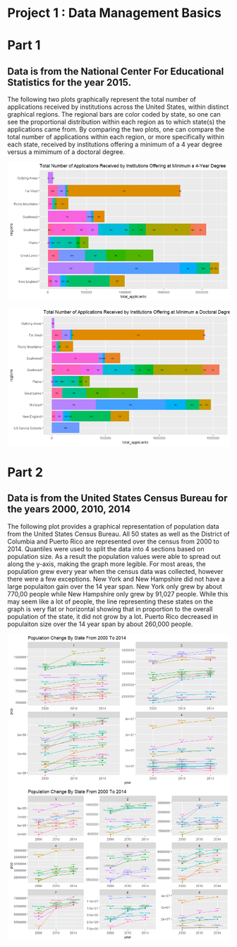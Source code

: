 # Project 1 : Data Management Basics


# Part 1

## Data is from the National Center For Educational Statistics for the year 2015.

The following two plots graphically represent the total number of applications received by institutions across the United States, within distinct graphical regions. The regional bars are color coded by state, so one can see the proportional distribution within each region as to which state(s) the applications came from. By comparing the two plots, one can compare the total number of applications within each region, or more specifically within each state, received by institutions offering a minimum of a 4 year degree versus a mimimum of a doctoral degree.

![](total_applicants_4year.png)


![](total_applicants_doctoral.png)


# Part 2 

## Data is from the United States Census Bureau for the years 2000, 2010, 2014

The following plot provides a graphical representation of population data from the United States Census Bureau. All 50 states as well as the District of Columbia and Puerto Rico are represented over the census from 2000 to 2014. Quantiles were used to split the data into 4 sections based on population size. As a result the population values were able to spread out along the y-axis, making the graph more legible. For most areas, the population grew every year when the census data was collected, however there were a few exceptions. New York and New Hampshire did not have a large populaiton gain over the 14 year span. New York only grew by about 770,00 people while New Hampshire only grew by 91,027 people. While this may seem like a lot of people, the line representing these states on the graph is very flat or horizontal showing that in proportion to the overall population of the state, it did not grow by a lot. Puerto Rico decreased in populaiton size over the 14 year span by about 260,000 people. 

![](pop_change_by_state.png)
![](pop_change_9_quan.png)

